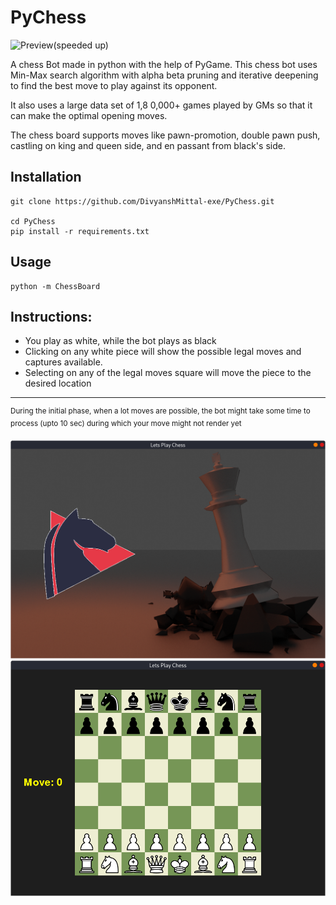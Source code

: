 # PyChess


![Preview(speeded up)](https://user-images.githubusercontent.com/78041366/135681678-6a5f4634-0030-49b5-b230-b6c7cb6b7c7a.gif)

A chess Bot made in python with the help of PyGame. This chess bot uses Min-Max search algorithm with alpha beta pruning and iterative deepening to find the best move to play against its opponent.

It also uses a large data set of 1,8 0,000+ games played by GMs so that it can make the optimal opening moves.

The chess board supports moves like pawn-promotion, double pawn push, castling on king and queen side, and en passant from black's side.


## Installation

```
git clone https://github.com/DivyanshMittal-exe/PyChess.git

cd PyChess
pip install -r requirements.txt
```

## Usage

```
python -m ChessBoard
```

## Instructions:
- You play as white, while the bot plays as black
- Clicking on any white piece will show the possible legal moves and captures available.
- Selecting on any of the legal moves square will move the piece to the desired location
<hr>
<sup>During the initial phase, when a lot moves are possible, the bot might take some time to process (upto 10 sec) during which your move might not render yet</sup>


![Chess Board](Images/strt.png?raw=true "Start Menu")
![Chess Board](Images/SS.png?raw=true "Chess Board")
